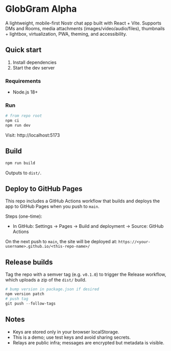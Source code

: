 # GlobGram Alpha

A lightweight, mobile-first Nostr chat app built with React + Vite. Supports DMs and Rooms, media attachments (images/video/audio/files), thumbnails + lightbox, virtualization, PWA, theming, and accessibility.

## Quick start

1. Install dependencies
2. Start the dev server

### Requirements
- Node.js 18+

### Run

```powershell
# from repo root
npm ci
npm run dev
```

Visit: http://localhost:5173

## Build

```powershell
npm run build
```

Outputs to `dist/`.

## Deploy to GitHub Pages

This repo includes a GitHub Actions workflow that builds and deploys the app to GitHub Pages when you push to `main`.

Steps (one-time):
- In GitHub: Settings → Pages → Build and deployment → Source: GitHub Actions

On the next push to `main`, the site will be deployed at:
`https://<your-username>.github.io/<this-repo-name>/`

## Release builds

Tag the repo with a semver tag (e.g. `v0.1.0`) to trigger the Release workflow, which uploads a zip of the `dist/` build.

```powershell
# bump version in package.json if desired
npm version patch
# push tag
git push --follow-tags
```

## Notes
- Keys are stored only in your browser localStorage.
- This is a demo; use test keys and avoid sharing secrets.
- Relays are public infra; messages are encrypted but metadata is visible.
